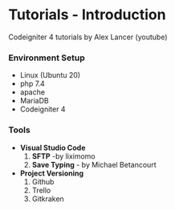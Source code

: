 # Tutorials - Introduction
Codeigniter 4 tutorials by Alex Lancer (youtube)

### Environment Setup
- Linux (Ubuntu 20)
- php 7.4
- apache
- MariaDB
- Codeigniter 4


### Tools
- **Visual Studio Code**
    1. **SFTP** -by liximomo
    2. **Save Typing** - by Michael Betancourt
- **Project Versioning**
    1. Github
    2. Trello
    3. Gitkraken


